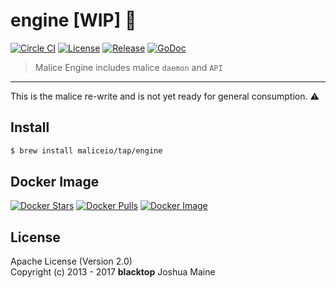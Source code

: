 engine [WIP] :construction:
===========================

[![Circle CI](https://circleci.com/gh/maliceio/engine.png?style=shield)](https://circleci.com/gh/maliceio/engine) [![License](https://img.shields.io/badge/licence-Apache%202.0-blue.svg)](LICENSE) [![Release](https://img.shields.io/github/release/maliceio/engine.svg)](https://github.com/maliceio/engine/releases/latest) [![GoDoc](https://godoc.org/github.com/maliceio/engine?status.svg)](https://godoc.org/github.com/maliceio/engine)

> Malice Engine includes malice `daemon` and `API`

---

This is the malice re-write and is not yet ready for general consumption. :warning:

Install
-------

```sh
$ brew install maliceio/tap/engine
```

Docker Image
------------

[![Docker Stars](https://img.shields.io/docker/stars/malice/engine.svg)](https://hub.docker.com/r/malice/engine/) [![Docker Pulls](https://img.shields.io/docker/pulls/malice/engine.svg)](https://hub.docker.com/r/malice/engine/) [![Docker Image](https://img.shields.io/badge/docker%20image-10.9MB-blue.svg)](https://hub.docker.com/r/malice/engine/)

License
-------

Apache License (Version 2.0)  
Copyright (c) 2013 - 2017 **blacktop** Joshua Maine
